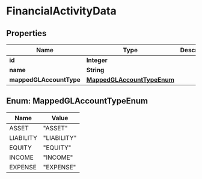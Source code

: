 
# FinancialActivityData

## Properties
Name | Type | Description | Notes
------------ | ------------- | ------------- | -------------
**id** | **Integer** |  |  [optional]
**name** | **String** |  |  [optional]
**mappedGLAccountType** | [**MappedGLAccountTypeEnum**](#MappedGLAccountTypeEnum) |  |  [optional]


<a name="MappedGLAccountTypeEnum"></a>
## Enum: MappedGLAccountTypeEnum
Name | Value
---- | -----
ASSET | &quot;ASSET&quot;
LIABILITY | &quot;LIABILITY&quot;
EQUITY | &quot;EQUITY&quot;
INCOME | &quot;INCOME&quot;
EXPENSE | &quot;EXPENSE&quot;



